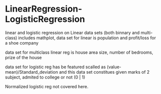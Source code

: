 # LinearRegression-LogisticRegression
linear and logistic regression on Linear data sets (both binnary and multi-class)
includes mathplot, data set for linear is population and profit/loss for a shoe company

data set for multiclass linear reg is house area size, number of bedrooms, prize of the house

data set for logistic reg has be featured scalled as (value-mean)/Standard_deviation 
and this data set constitues given marks of 2 subject, admited to college or not (0 | 1)

Normalized logistic reg not covered here.
